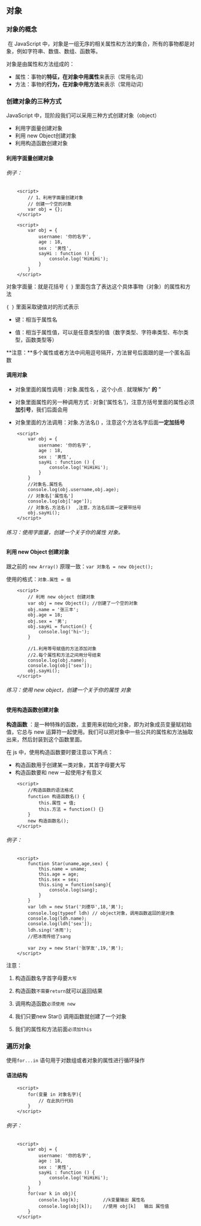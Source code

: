 ## 对象

### 对象的概念

​		在 JavaScript 中，对象是一组无序的相关属性和方法的集合，所有的事物都是对象，例如字符串、数值、数组、函数等。

对象是由属性和方法组成的：

- 属性：事物的**特征，在对象中用属性**来表示（常用名词）
- 方法：事物的**行为，在对象中用方法**来表示（常用动词）

### 创建对象的三种方式

 JavaScript 中，现阶段我们可以采用三种方式创建对象（object）

- 利用字面量创建对象
- 利用 new Object创建对象
- 利用构造函数创建对象

#### 利用字面量创建对象

###### 例子：

```
    <script>
        // 1、利用字面量创建对象
        // 创建一个空的对象
        var obj = {};  
    </script>
```

```
    <script>
        var obj = {
            username: '你的名字',
            age : 18,
            sex : '男性',
            sayHi : function () {
                console.log('HiHiHi');
            }
        }
    </script>
```

对象字面量：就是花括号 `{ }` 里面包含了表达这个具体事物（对象）的属性和方法

`{ }` 里面采取键值对的形式表示

- 键：相当于属性名

- 值：相当于属性值，可以是任意类型的值（数字类型、字符串类型、布尔类型，函数类型等）

  

**注意：**多个属性或者方法中间用逗号隔开，方法冒号后面跟的是一个匿名函数



#### 调用对象

- 对象里面的属性调用 : 对象.属性名 ，这个小点 . 就理解为“ **的** ”

- 对象里面属性的另一种调用方式 : 对象[‘属性名’]，注意方括号里面的属性必须**加引号**，我们后面会用

- 对象里面的方法调用：对象.方法名() ，注意这个方法名字后面**一定加括号**

  

```
    <script>
        var obj = {
            username: '你的名字',
            age : 18,
            sex : '男性',
            sayHi : function () {
                console.log('HiHiHi');
            }
        }
        //对象名.属性名
        console.log(obj.username,obj.age);
        // 对象名['属性名']
        console.log(obj['age']);
        // 对象名.方法名()  ,注意，方法名后面一定要带括号
        obj.sayHi();
    </script>
```



###### 练习：使用字面量，创建一个关于你的属性   对象。





#### 利用 new Object 创建对象

跟之前的 `new Array()` 原理一致：`var 对象名 = new Object();`

使用的格式：`对象.属性 = 值`

```
    <script>
        // 利用 new object 创建对象
        var obj = new Object(); //创建了一个空的对象
        obj.name = '张三丰';
        obj.age = 18;
        obj.sex = '男';
        obj.sayHi = function() {
            console.log('hi~');
        }

        //1.利用等号赋值的方法添加对象
        //2.每个属性和方法之间用分号结束
        console.log(obj.name);
        console.log(obj['sex']);
        obj.sayHi();
    </script>
```



###### 练习：使用 new object，创建一个关于你的属性  对象



#### 使用构造函数创建对象

**构造函数** ：是一种特殊的函数，主要用来初始化对象，即为对象成员变量赋初始值，它总与 new 运算符一起使用。我们可以把对象中一些公共的属性和方法抽取出来，然后封装到这个函数里面。

在 js 中，使用构造函数要时要注意以下两点：

- 构造函数用于创建某一类对象，其首字母要大写
- 构造函数要和 new 一起使用才有意义

```
    <script>
        //构造函数的语法格式
        function 构造函数名() {
            this.属性 = 值;
            this.方法 = function() {}
        }
        new 构造函数名();
    </script>
```

###### 例子：

```
    <script>
        function Star(uname,age,sex) {
            this.name = uname;
            this.age = age;
            this.sex = sex;
            this.sing = function(sang){
                console.log(sang);
            }
        }
        var ldh = new Star('刘德华',18,'男');
        console.log(typeof ldh) // object对象，调用函数返回的是对象
        console.log(ldh.name);
        console.log(ldh['sex']);
        ldh.sing('冰雨');
        //把冰雨传给了sang

        var zxy = new Star('张学友',19,'男');
    </script>
```

注意：

1. 构造函数名字首字母要`大写`

2. 构造函数`不需要return`就可以返回结果

3. 调用构造函数`必须使用 new`

4. 我们只要new Star() 调用函数就创建了一个对象

5. 我们的属性和方法前面`必须加this`

   

### 遍历对象

使用`for...in` 语句用于对数组或者对象的属性进行循环操作

#### 语法结构

```
    <script>
        for(变量 in 对象名字){
            // 在此执行代码
        }
    </script>
```

###### 例子：

```
    <script>
        var obj = {
            username: '你的名字',
            age : 18,
            sex : '男性',
            sayHi : function () {
                console.log('HiHiHi');
            }
        }
        for(var k in obj){
            console.log(k);         //k变量输出 属性名
            console.log(obj[k]);    //使用 obj[k]   输出 属性值
        }
    </script>
```



